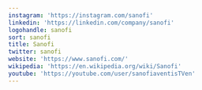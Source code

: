 ```yaml
---
instagram: 'https://instagram.com/sanofi'
linkedin: 'https://linkedin.com/company/sanofi'
logohandle: sanofi
sort: sanofi
title: Sanofi
twitter: sanofi
website: 'https://www.sanofi.com/'
wikipedia: 'https://en.wikipedia.org/wiki/Sanofi'
youtube: 'https://youtube.com/user/sanofiaventisTVen'
---
```

